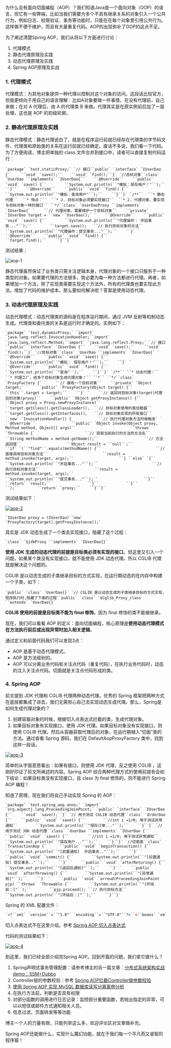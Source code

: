 为什么会有面向切面编程（AOP）？我们知道Java是一个面向对象（OOP）的语言，但它有一些弊端，比如当我们需要为多个不具有继承关系的对象引入一个公共行为，例如日志、权限验证、事务等功能时，只能在在每个对象里引用公共行为。这样做不便于维护，而且有大量重复代码。AOP的出现弥补了OOP的这点不足。

为了阐述清楚Spring AOP，我们从将以下方面进行讨论：

1. 代理模式
2. 静态代理原理及实践
3. 动态代理原理及实践
4. Spring AOP原理及实战

### 1. 代理模式

代理模式：为其他对象提供一种代理以控制对这个对象的访问。这段话比较官方，但我更倾向于用自己的语言理解：比如A对象要做一件事情，在没有代理前，自己来做；在对 A 代理后，由 A 的代理类 B 来做。代理其实是在原实例前后加了一层处理，这也是 AOP 的初级轮廓。

### 2. 静态代理原理及实践

静态代理模式：静态代理说白了，就是在程序运行前就已经存在代理类的字节码文件、代理类和原始类的关系在运行前就已经确定。废话不多说，我们看一下代码。为了方便阅读，博主把单独的 class 文件合并到接口中，读者可以直接复制代码运行：

```
`package` `test.staticProxy;` `// 接口``public` `interface` `IUserDao {``    ``void` `save();``    ``void` `find();``}` `//目标对象``class` `UserDao ``implements` `IUserDao{``    ``@Override``    ``public` `void` `save() {``        ``System.out.println(``"模拟：保存用户！"``);``    ``}``    ``@Override``    ``public` `void` `find() {``        ``System.out.println(``"模拟：查询用户"``);``    ``}``}` `/**``  ``* 静态代理``  ``* 特点：``  ``* 2. 目标对象必须要实现接口``  ``* 2. 代理对象，要实现与目标对象一样的接口`` ``*/``class` `UserDaoProxy ``implements` `IUserDao{` `    ``// 代理对象，需要维护一个目标对象``    ``private` `IUserDao target = ``new` `UserDao();` `    ``@Override``    ``public` `void` `save() {``        ``System.out.println(``"代理操作： 开启事务..."``);``        ``target.save();   ``// 执行目标对象的方法``        ``System.out.println(``"代理操作：提交事务..."``);``    ``}` `    ``@Override``    ``public` `void` `find() {``        ``target.find();``    ``}``}`
```

测试结果：

![aop-1](http://incdn1.b0.upaiyun.com/2019/01/e7c378a13d15383d32c61af048eec3f1.png)

静态代理虽然保证了业务类只需关注逻辑本身，代理对象的一个接口只服务于一种类型的对象。如果要代理的方法很多，势必要为每一种方法都进行代理。再者，如果增加一个方法，除了实现类需要实现这个方法外，所有的代理类也要实现此方法。增加了代码的维护成本。那么要如何解决呢？答案是使用动态代理。

### 3. 动态代理原理及实践

动态代理模式：动态代理类的源码是在程序运行期间，通过 JVM 反射等机制动态生成。代理类和委托类的关系是运行时才确定的。实例如下：

```
`package` `test.dynamicProxy;` `import` `java.lang.reflect.InvocationHandler;``import` `java.lang.reflect.Method;``import` `java.lang.reflect.Proxy;` `// 接口``public` `interface` `IUserDao {``    ``void` `save();``    ``void` `find();``}` `//目标对象``class` `UserDao ``implements` `IUserDao{` `    ``@Override``    ``public` `void` `save() {``        ``System.out.println(``"模拟： 保存用户！"``);``    ``}` `    ``@Override``    ``public` `void` `find() {``        ``System.out.println(``"查询"``);``    ``}``}` `/**`` ``* 动态代理：`` ``* 代理工厂，给多个目标对象生成代理对象！`` ``*`` ``*/``class` `ProxyFactory {` `    ``// 接收一个目标对象``    ``private` `Object target;` `    ``public` `ProxyFactory(Object target) {``        ``this``.target = target;``    ``}` `    ``// 返回对目标对象(target)代理后的对象(proxy)``    ``public` `Object getProxyInstance() {``        ``Object proxy = Proxy.newProxyInstance(``            ``target.getClass().getClassLoader(),  ``// 目标对象使用的类加载器``            ``target.getClass().getInterfaces(),   ``// 目标对象实现的所有接口``            ``new` `InvocationHandler() {            ``// 执行代理对象方法时候触发` `                ``@Override``                ``public` `Object invoke(Object proxy, Method method, Object[] args)``                        ``throws` `Throwable {` `                    ``// 获取当前执行的方法的方法名``                    ``String methodName = method.getName();``                    ``// 方法返回值``                    ``Object result = ``null``;``                    ``if` `(``"find"``.equals(methodName)) {``                        ``// 直接调用目标对象方法``                        ``result = method.invoke(target, args);``                    ``} ``else` `{``                        ``System.out.println(``"开启事务..."``);``                        ``// 执行目标对象方法``                        ``result = method.invoke(target, args);``                        ``System.out.println(``"提交事务..."``);``                    ``}``                    ``return` `result;``                ``}``            ``}``        ``);``        ``return` `proxy;``    ``}``}`
```

测试结果如下：

[![aop-2](http://incdn1.b0.upaiyun.com/2019/01/31e153f8d66f1d6cefb44c0749c42a9a.png)](http://www.importnew.com/31318.html/aop-2)

```
`IUserDao proxy = (IUserDao)``new` `ProxyFactory(target).getProxyInstance();`
```

其实是 JDK 动态生成了一个类去实现接口，隐藏了这个过程：

```
`class` `$jdkProxy ``implements` `IUserDao{}`
```

**使用 JDK 生成的动态代理的前提是目标类必须有实现的接口**。但这里又引入一个问题，如果某个类没有实现接口，就不能使用 JDK 动态代理。所以 CGLIB 代理就是解决这个问题的。

CGLIB 是以动态生成的子类继承目标的方式实现，在运行期动态的在内存中构建一个子类，如下：

```
`public` `class` `UserDao{}` `// CGLIB 是以动态生成的子类继承目标的方式实现,程序执行时,隐藏了下面的过程``public` `class` `$Cglib_Proxy_class  ``extends` `UserDao{}`
```

**CGLIB 使用的前提是目标类不能为 final 修饰**。因为 final 修饰的类不能被继承。

现在，我们可以看看 AOP 的定义：面向切面编程，核心原理是**使用动态代理模式在方法执行前后或出现异常时加入相关逻辑**。

通过定义和前面代码我们可以发现3点：

- AOP 是基于动态代理模式。
- AOP 是方法级别的。
- AOP 可以分离业务代码和关注点代码（重复代码），在执行业务代码时，动态的注入关注点代码。切面就是关注点代码形成的类。

### 4. Spring AOP

前文提到 JDK 代理和 CGLIB 代理两种动态代理。优秀的 Spring 框架把两种方式在底层都集成了进去，我们无需担心自己去实现动态生成代理。那么，Spring是如何生成代理对象的？

1. 创建容器对象的时候，根据切入点表达式拦截的类，生成代理对象。
2. 如果目标对象有实现接口，使用 JDK 代理。如果目标对象没有实现接口，则使用 CGLIB 代理。然后从容器获取代理后的对象，在运行期植入“切面”类的方法。通过查看 Spring 源码，我们在 DefaultAopProxyFactory 类中，找到这样一段话。

[![aop-3](http://incdn1.b0.upaiyun.com/2019/01/fbe30292a83658a202502a8ac0b5f7ff.png)](http://www.importnew.com/31318.html/aop-3)

简单的从字面意思看出：如果有接口，则使用 JDK 代理，反之使用 CGLIB ，这刚好印证了前文所阐述的内容。Spring AOP 综合两种代理方式的使用前提有会如下结论：如果目标类没有实现接口，且 class 为 final 修饰的，则不能进行 Spring AOP 编程！

知道了原理，现在我们将自己手动实现 Spring 的 AOP：

```
`package` `test.spring_aop_anno;` `import` `org.aspectj.lang.ProceedingJoinPoint;` `public` `interface` `IUserDao {``    ``void` `save();``}` `// 用于测试 CGLIB 动态代理``class` `OrderDao {``    ``public` `void` `save() {``        ``//int i =1/0; 用于测试异常通知``        ``System.out.println(``"保存订单..."``);``    ``}``}` `//用于测试 JDK 动态代理``class` `UserDao ``implements` `IUserDao {``    ``public` `void` `save() {``        ``//int i =1/0; 用于测试异常通知``        ``System.out.println(``"保存用户..."``);``    ``}``}` `//切面类``class` `TransactionAop {` `    ``public` `void` `beginTransaction() {``        ``System.out.println(``"[前置通知]  开启事务.."``);``    ``}` `    ``public` `void` `commit() {``        ``System.out.println(``"[后置通知] 提交事务.."``);``    ``}` `    ``public` `void` `afterReturing() {``        ``System.out.println(``"[返回后通知]"``);``    ``}` `    ``public` `void` `afterThrowing() {``        ``System.out.println(``"[异常通知]"``);``    ``}` `    ``public` `void` `arroud(ProceedingJoinPoint pjp) ``throws` `Throwable {``        ``System.out.println(``"[环绕前：]"``);``        ``pjp.proceed(); ``// 执行目标方法``        ``System.out.println(``"[环绕后：]"``);``    ``}``}`
```

Spring 的 XML 配置文件：

```xml
`<?``xml` `version``=``"1.0"` `encoding``=``"UTF-8"``?>``<``beans` `xmlns``=``"http://www.springframework.org/schema/beans"``    ``xmlns:xsi``=``"http://www.w3.org/2001/XMLSchema-instance"``    ``xmlns:context``=``"http://www.springframework.org/schema/context"``    ``xmlns:aop``=``"http://www.springframework.org/schema/aop"``    ``xsi:schemaLocation="` `http://www.springframework.org/schema/beans`  `http://www.springframework.org/schema/beans/spring-beans.xsd`  `http://www.springframework.org/schema/context`  `http://www.springframework.org/schema/context/spring-context.xsd`  `http://www.springframework.org/schema/aop`  `http://www.springframework.org/schema/aop/spring-aop.xsd">` `    ``<!-- dao实例加入容器 -->``    ``<``bean` `id``=``"userDao"` `class``=``"test.spring_aop_anno.UserDao"``></``bean``>` `    ``<!-- dao实例加入容器 -->``    ``<``bean` `id``=``"orderDao"` `class``=``"test.spring_aop_anno.OrderDao"``></``bean``>` `    ``<!-- 实例化切面类 -->``    ``<``bean` `id``=``"transactionAop"` `class``=``"test.spring_aop_anno.TransactionAop"``></``bean``>` `    ``<!-- Aop相关配置 -->``    ``<``aop:config``>``        ``<!-- 切入点表达式定义 -->``        ``<``aop:pointcut` `expression``=``"execution(* test.spring_aop_anno.*Dao.*(..))"` `id``=``"transactionPointcut"``/>``        ``<!-- 切面配置 -->``        ``<``aop:aspect` `ref``=``"transactionAop"``>``            ``<!-- 【环绕通知】 -->``            ``<``aop:around` `method``=``"arroud"` `pointcut-ref``=``"transactionPointcut"``/>``            ``<!-- 【前置通知】 在目标方法之前执行 -->``            ``<``aop:before` `method``=``"beginTransaction"` `pointcut-ref``=``"transactionPointcut"` `/>``            ``<!-- 【后置通知】 -->``            ``<``aop:after` `method``=``"commit"` `pointcut-ref``=``"transactionPointcut"``/>``            ``<!-- 【返回后通知】 -->``            ``<``aop:after-returning` `method``=``"afterReturing"` `pointcut-ref``=``"transactionPointcut"``/>``            ``<!-- 异常通知 -->``            ``<``aop:after-throwing` `method``=``"afterThrowing"` `pointcut-ref``=``"transactionPointcut"``/>``        ``</``aop:aspect``>``    ``</``aop:config``>``</``beans``>`
```

切入点表达式不在这里介绍。参考 [Spring AOP 切入点表达式](http://blog.csdn.net/keda8997110/article/details/50747923)

代码的测试结果如下：

[![aop-4](http://incdn1.b0.upaiyun.com/2019/01/6e66bb59b1e553cbc1dc7ca04356abef.png)](http://www.importnew.com/31318.html/aop-4)

到这里，我们已经全部介绍完Spring AOP。回到开篇的问题，我们拿它做什么？

1. Spring声明式事务管理配置：请参考博主的另一篇文章：[分布式系统架构实战 demo：SSM+Dubbo](https://my.oschina.net/liughDevelop/blog/1480061)
2. Controller层的参数校验：参考 [Spring AOP拦截Controller做参数校验](https://my.oschina.net/liughDevelop/blog/1480061)
3. [使用 Spring AOP 实现 MySQL 数据库读写分离案例分析](http://blog.csdn.net/xlgen157387/article/details/53930382)
4. 在执行方法前，判断是否具有权限
5. 对部分函数的调用进行日志记录：监控部分重要函数，若抛出指定的异常，可以以短信或邮件方式通知相关人员。
6. 信息过滤，页面转发等等功能

博主一个人的力量有限，只能列举这么多，欢迎评论区对文章做补充。

Spring AOP还能做什么，实现什么魔幻功能，就在于我们每一个平凡而又睿智的程序猿！